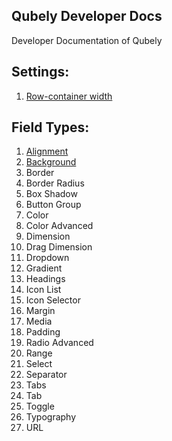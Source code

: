## Qubely Developer Docs
Developer Documentation of Qubely 


## Settings: 
1. [Row-container width](./hooks/row-container-width.md)

## Field Types: 

1. [Alignment](./fields/alignment.md)
2. [Background](./fields/background.md)
3. Border
4. Border Radius
5. Box Shadow
6. Button Group
7. Color
8. Color Advanced
9.  Dimension
10. Drag Dimension
11. Dropdown
12. Gradient
13. Headings
14. Icon List
15. Icon Selector
16. Margin
17. Media
18. Padding
19. Radio Advanced
20. Range
21. Select
22. Separator
23. Tabs
24. Tab
25. Toggle
26. Typography
27. URL